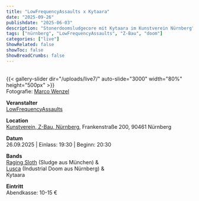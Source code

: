 ```yaml
---
title: "LowFrequencyAssaults x Kytaara"
date: "2025-09-26"
publishdate: "2025-06-03"
description: "Stonerdoomsludgecore mit Kytaara im Kunstverein Nürnberg"
tags: ["nürnberg", "LowFrequencyAssaults", "Z-Bau", "doom"]
categories: ["live"]
ShowRelated: false
showToc: false
ShowBreadCrumbs: false
---
```


&nbsp;  
{{< gallery-slider dir="/uploads/live7/" auto-slide="3000" width="80%" height="500px" >}}  
Fotografie: [Marco Wenzel](https://der-wenz.de/blog/2025-09-30-raging-sloth-lusca-kytaara-kv.html)  

**Veranstalter**  
[LowFrequencyAssaults](https://low-frequency-assaults.blogspot.com/)  

**Location**  
[Kunstverein, Z-Bau, Nürnberg](https://www.kunstverein-nuernberg.de/), Frankenstraße 200, 90461 Nürnberg  

**Datum**  
26.09.2025 | Einlass: 19:30 | Beginn: 20:30

**Bands**  
[Raging Sloth](https://www.ragingsloth.de/) (Sludge aus München) &  
[Lusca](https://www.lusca.bandcamp.com/) (Industrial Doom aus Nürnberg) &  
Kytaara  

**Eintritt**  
Abendkasse: 10-15 €  
